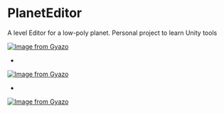 # PlanetEditor
A level Editor for a low-poly planet. Personal project to learn Unity tools 

[![Image from Gyazo](https://i.gyazo.com/3ca4a5a9404f5321a96ac69da77a90f1.gif)](https://gyazo.com/3ca4a5a9404f5321a96ac69da77a90f1)

-

[![Image from Gyazo](https://i.gyazo.com/ef279861567412cf3ba81d76594d49d3.gif)](https://gyazo.com/ef279861567412cf3ba81d76594d49d3)

-

[![Image from Gyazo](https://i.gyazo.com/9269ffc935aececbe5080f900e32599f.gif)](https://gyazo.com/9269ffc935aececbe5080f900e32599f)
